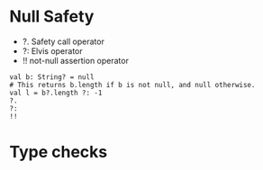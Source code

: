 # Null Safety
- ?. Safety call operator
- ?: Elvis operator
- !! not-null assertion operator

```
val b: String? = null
# This returns b.length if b is not null, and null otherwise.
val l = b?.length ?: -1
?.
?:
!!
```
# Type checks


